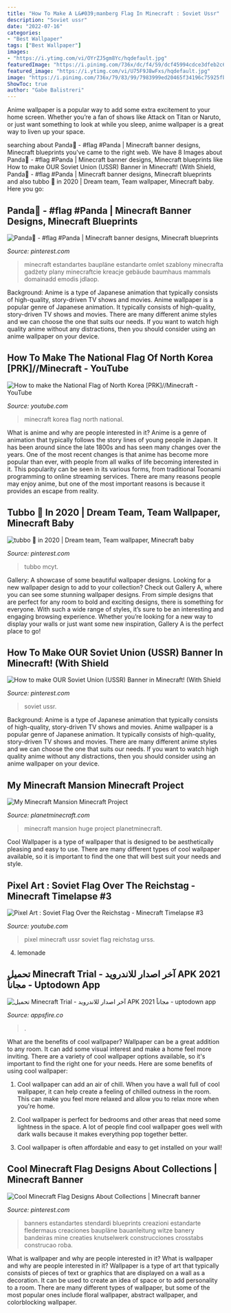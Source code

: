 ```yaml
---
title: "How To Make A L&#039;manberg Flag In Minecraft : Soviet Ussr"
description: "Soviet ussr"
date: "2022-07-16"
categories:
- "Best Wallpaper"
tags: ["Best Wallpaper"]
images:
- "https://i.ytimg.com/vi/OYrZJ5gm8Yc/hqdefault.jpg"
featuredImage: "https://i.pinimg.com/736x/dc/f4/59/dcf45994cdce3dfeb2c645dbdb6f16e0.jpg"
featured_image: "https://i.ytimg.com/vi/U75F9J8wFxs/hqdefault.jpg"
image: "https://i.pinimg.com/736x/79/83/99/7983999ed20465f34196c75925fb503a.jpg"
ShowToc: true
author: "Gabe Balistreri"
---
```



Anime wallpaper is a popular way to add some extra excitement to your home screen. Whether you’re a fan of shows like Attack on Titan or Naruto, or just want something to look at while you sleep, anime wallpaper is a great way to liven up your space.

	

		
searching about Panda🍇 - #flag #Panda | Minecraft banner designs, Minecraft blueprints you've came to the right web. We have 8 Images about Panda🍇 - #flag #Panda | Minecraft banner designs, Minecraft blueprints like How to make OUR Soviet Union (USSR) Banner in Minecraft! (With Shield, Panda🍇 - #flag #Panda | Minecraft banner designs, Minecraft blueprints and also tubbo 🥺 in 2020 | Dream team, Team wallpaper, Minecraft baby. Here you go:
		
    
## Panda🍇 - #flag #Panda | Minecraft Banner Designs, Minecraft Blueprints

<img loading=lazy src="https://i.pinimg.com/736x/e6/7b/af/e67baf6638c203a343ac91da8f516eb2.jpg" onerror="this.onerror=null;this.src='https://tse3.mm.bing.net/th?id=OIP.dbm8lkHqMaY3ZQ4d8DTkJwHaF3&amp;pid=15.1';" alt="Panda🍇 - #flag #Panda | Minecraft banner designs, Minecraft blueprints">

_Source: pinterest.com_

>minecraft estandartes baupläne estandarte omlet szablony minecrafta gadżety plany minecraftcie kreacje gebäude baumhaus mammals domainadd emodis jdlaop. 

	

Background: Anime is a type of Japanese animation that typically consists of high-quality, story-driven TV shows and movies.
Anime wallpaper is a popular genre of Japanese animation. It typically consists of high-quality, story-driven TV shows and movies. There are many different anime styles and we can choose the one that suits our needs. If you want to watch high quality anime without any distractions, then you should consider using an anime wallpaper on your device.

    
## How To Make The National Flag Of North Korea [PRK]//Minecraft - YouTube

<img loading=lazy src="https://i.ytimg.com/vi/OYrZJ5gm8Yc/hqdefault.jpg" onerror="this.onerror=null;this.src='https://tse2.mm.bing.net/th?id=OIP._Y7XxGCRWIjp9peomGWyCQHaFj&amp;pid=15.1';" alt="How to make the National Flag of North Korea [PRK]//Minecraft - YouTube">

_Source: youtube.com_

>minecraft korea flag north national. 

	

What is anime and why are people interested in it?
Anime is a genre of animation that typically follows the story lines of young people in Japan. It has been around since the late 1800s and has seen many changes over the years. One of the most recent changes is that anime has become more popular than ever, with people from all walks of life becoming interested in it. This popularity can be seen in its various forms, from traditional Toonami programming to online streaming services. There are many reasons people may enjoy anime, but one of the most important reasons is because it provides an escape from reality.

    
## Tubbo 🥺 In 2020 | Dream Team, Team Wallpaper, Minecraft Baby

<img loading=lazy src="https://i.pinimg.com/736x/dc/f4/59/dcf45994cdce3dfeb2c645dbdb6f16e0.jpg" onerror="this.onerror=null;this.src='https://tse1.mm.bing.net/th?id=OIP.EpqqWRL7Ou-DU_sb8KCA-gAAAA&amp;pid=15.1';" alt="tubbo 🥺 in 2020 | Dream team, Team wallpaper, Minecraft baby">

_Source: pinterest.com_

>tubbo mcyt. 

	

Gallery: A showcase of some beautiful wallpaper designs.
Looking for a new wallpaper design to add to your collection? Check out Gallery A, where you can see some stunning wallpaper designs. From simple designs that are perfect for any room to bold and exciting designs, there is something for everyone. With such a wide range of styles, it’s sure to be an interesting and engaging browsing experience. Whether you’re looking for a new way to display your walls or just want some new inspiration, Gallery A is the perfect place to go!





	
	
    
## How To Make OUR Soviet Union (USSR) Banner In Minecraft! (With Shield

<img loading=lazy src="https://i.pinimg.com/736x/ce/01/8f/ce018f61223d0867bd54e788771ce64a.jpg" onerror="this.onerror=null;this.src='https://tse2.mm.bing.net/th?id=OIP.7oYmfi7i-YotBurV8-bVngHaEK&amp;pid=15.1';" alt="How to make OUR Soviet Union (USSR) Banner in Minecraft! (With Shield">

_Source: pinterest.com_

>soviet ussr. 

	

Background: Anime is a type of Japanese animation that typically consists of high-quality, story-driven TV shows and movies.
Anime wallpaper is a popular genre of Japanese animation. It typically consists of high-quality, story-driven TV shows and movies. There are many different anime styles and we can choose the one that suits our needs. If you want to watch high quality anime without any distractions, then you should consider using an anime wallpaper on your device.

    
## My Minecraft Mansion Minecraft Project

<img loading=lazy src="https://static.planetminecraft.com/files/resource_media/screenshot/1135/3_377724.jpg" onerror="this.onerror=null;this.src='https://tse2.mm.bing.net/th?id=OIP.71V5-fR3b1NJG3VPTHtIqAHaFF&amp;pid=15.1';" alt="My Minecraft Mansion Minecraft Project">

_Source: planetminecraft.com_

>minecraft mansion huge project planetminecraft. 

	

Cool Wallpaper is a type of wallpaper that is designed to be aesthetically pleasing and easy to use. There are many different types of cool wallpaper available, so it is important to find the one that will best suit your needs and style.

    
## Pixel Art : Soviet Flag Over The Reichstag - Minecraft Timelapse #3

<img loading=lazy src="https://i.ytimg.com/vi/U75F9J8wFxs/hqdefault.jpg" onerror="this.onerror=null;this.src='https://tse3.mm.bing.net/th?id=OIP.vh5RkfjhNX19rC8i-0wcPwHaFj&amp;pid=15.1';" alt="Pixel Art : Soviet Flag Over the Reichstag - Minecraft Timelapse #3">

_Source: youtube.com_

>pixel minecraft ussr soviet flag reichstag urss. 

	

4. lemonade 

    
## تحميل Minecraft Trial - آخر اصدار للاندرويد APK 2021 مجاناً - Uptodown App

<img loading=lazy src="https://dl.appsfire.co/uploads/AEZgf-VkMZzjbH1cL21s5W1zEmvaf67eP_n5FwCEvjfAsa5iuZuQaeHL57gGt0Abhn6w720-h310.png" onerror="this.onerror=null;this.src='https://tse4.mm.bing.net/th?id=OIP.6tOkVdAJO4moRNsnkccaJgHaEK&amp;pid=15.1';" alt="تحميل Minecraft Trial - آخر اصدار للاندرويد APK 2021 مجاناً - uptodown app">

_Source: appsfire.co_

>. 

	

What are the benefits of cool wallpaper?
Wallpaper can be a great addition to any room. It can add some visual interest and make a home feel more inviting. There are a variety of cool wallpaper options available, so it's important to find the right one for your needs. Here are some benefits of using cool wallpaper: 
1. Cool wallpaper can add an air of chill. When you have a wall full of cool wallpaper, it can help create a feeling of chilled outness in the room. This can make you feel more relaxed and allow you to relax more when you're home. 

2. Cool wallpaper is perfect for bedrooms and other areas that need some lightness in the space. A lot of people find cool wallpaper goes well with dark walls because it makes everything pop together better. 

3. Cool wallpaper is often affordable and easy to get installed on your wall!

    
## Cool Minecraft Flag Designs About Collections | Minecraft Banner

<img loading=lazy src="https://i.pinimg.com/736x/79/83/99/7983999ed20465f34196c75925fb503a.jpg" onerror="this.onerror=null;this.src='https://tse2.mm.bing.net/th?id=OIP.OR3mctwzmsXIht5TWY9DSwHaHz&amp;pid=15.1';" alt="Cool Minecraft Flag Designs About Collections | Minecraft banner">

_Source: pinterest.com_

>banners estandartes stendardi blueprints creazioni estandarte fledermaus creaciones baupläne bauanleitung witze banery bandeiras mine creaties knutselwerk construcciones crosstabs construcao roba. 

	

What is wallpaper and why are people interested in it?
What is wallpaper and why are people interested in it?
Wallpaper is a type of art that typically consists of pieces of text or graphics that are displayed on a wall as a decoration. It can be used to create an idea of space or to add personality to a room. There are many different types of wallpaper, but some of the most popular ones include floral wallpaper, abstract wallpaper, and colorblocking wallpaper.

